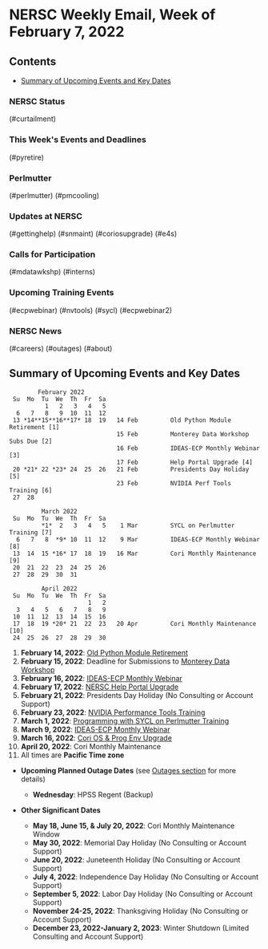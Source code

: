 # NERSC Weekly Email, Week of February 7, 2022 <a name="top"></a> #


## Contents ## 

- [Summary of Upcoming Events and Key Dates](#dates)

### NERSC Status

(#curtailment)

### This Week's Events and Deadlines

(#pyretire)

### Perlmutter

(#perlmutter)
(#pmcooling)

### Updates at NERSC 

(#gettinghelp)
(#snmaint)
(#coriosupgrade)
(#e4s)

### Calls for Participation

(#mdatawkshp)
(#interns)

### Upcoming Training Events 

(#ecpwebinar)
(#nvtools)
(#sycl)
(#ecpwebinar2)

### NERSC News 

(#careers)
(#outages)
(#about)

## Summary of Upcoming Events and Key Dates <a name="dates"/></a> ##

            February 2022
     Su  Mo  Tu  We  Th  Fr  Sa
              1   2   3   4   5
      6   7   8   9  10  11  12
     13 *14**15**16**17* 18  19   14 Feb         Old Python Module Retirement [1]
                                  15 Feb         Monterey Data Workshop Subs Due [2]
                                  16 Feb         IDEAS-ECP Monthly Webinar [3]
                                  17 Feb         Help Portal Upgrade [4]
     20 *21* 22 *23* 24  25  26   21 Feb         Presidents Day Holiday [5]
                                  23 Feb         NVIDIA Perf Tools Training [6]
     27  28  

             March 2022
     Su  Mo  Tu  We  Th  Fr  Sa
             *1*  2   3   4   5    1 Mar         SYCL on Perlmutter Training [7]
      6   7   8  *9* 10  11  12    9 Mar         IDEAS-ECP Monthly Webinar [8]
     13  14  15 *16* 17  18  19   16 Mar         Cori Monthly Maintenance [9]
     20  21  22  23  24  25  26   
     27  28  29  30  31

             April 2022
     Su  Mo  Tu  We  Th  Fr  Sa
                          1   2
      3   4   5   6   7   8   9
     10  11  12  13  14  15  16
     17  18  19 *20* 21  22  23   20 Apr         Cori Monthly Maintenance [10]
     24  25  26  27  28  29  30


1. **February 14, 2022**: [Old Python Module Retirement](#pyretire)
2. **February 15, 2022**: Deadline for Submissions to [Monterey Data Workshop](#mdatawkshp)
3. **February 16, 2022**: [IDEAS-ECP Monthly Webinar](#ecpwebinar)
4. **February 17, 2022**: [NERSC Help Portal Upgrade](#snmaint)
5. **February 21, 2022**: Presidents Day Holiday (No Consulting or Account Support)
6. **February 23, 2022**: [NVIDIA Performance Tools Training](#nvtools)
7. **March 1, 2022**: [Programming with SYCL on Perlmutter Training](#sycl)
8. **March 9, 2022**: [IDEAS-ECP Monthly Webinar](#ecpwebinar2)
9. **March 16, 2022**: [Cori OS & Prog Env Upgrade](#coriosupgrade)
10. **April 20, 2022**: Cori Monthly Maintenance
11. All times are **Pacific Time zone**

- **Upcoming Planned Outage Dates** (see [Outages section](#outages) for more 
details)
    - **Wednesday**: HPSS Regent (Backup)

- **Other Significant Dates**
    - **May 18, June 15, & July 20, 2022**: Cori Monthly Maintenance Window
    - **May 30, 2022**: Memorial Day Holiday (No Consulting or Account Support)
    - **June 20, 2022**: Juneteenth Holiday (No Consulting or Account Support)
    - **July 4, 2022**: Independence Day Holiday (No Consulting or Account Support)
    - **September 5, 2022**: Labor Day Holiday (No Consulting or Account Support)
    - **November 24-25, 2022**: Thanksgiving Holiday (No Consulting or Account Support)
   - **December 23, 2022-January 2, 2023**: Winter Shutdown (Limited Consulting and Account Support)

